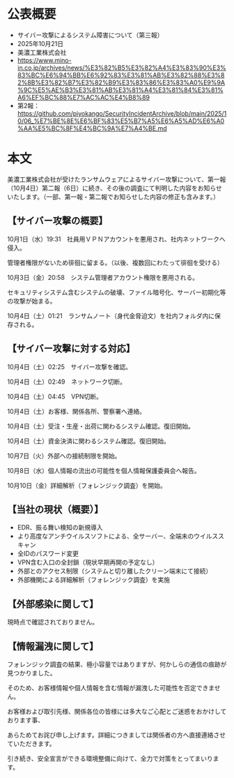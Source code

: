 # 公表概要
- サイバー攻撃によるシステム障害について（第三報）
- 2025年10月21日
- 美濃工業株式会社
- https://www.mino-in.co.jp/archives/news/%E3%82%B5%E3%82%A4%E3%83%90%E3%83%BC%E6%94%BB%E6%92%83%E3%81%AB%E3%82%88%E3%82%8B%E3%82%B7%E3%82%B9%E3%83%86%E3%83%A0%E9%9A%9C%E5%AE%B3%E3%81%AB%E3%81%A4%E3%81%84%E3%81%A6%EF%BC%88%E7%AC%AC%E4%B8%89
- 第2報：https://github.com/piyokango/SecurityIncidentArchive/blob/main/2025/10/06_%E7%BE%8E%E6%BF%83%E5%B7%A5%E6%A5%AD%E6%A0%AA%E5%BC%8F%E4%BC%9A%E7%A4%BE.md

# 本文
美濃工業株式会社が受けたランサムウェアによるサイバー攻撃について、第一報（10月4日）第二報（6日）に続き、その後の調査にて判明した内容をお知らせいたします。（一部、第一報・第二報でお知らせした内容の修正も含みます。）

## 【サイバー攻撃の概要】

10月1日（水）19:31　社員用ＶＰＮアカウントを悪用され、社内ネットワークへ侵入。

管理者権限がないため徘徊に留まる。（以後、複数回にわたって徘徊を受ける）

10月3日（金）20:58　システム管理者アカウント権限を悪用される。

セキュリティシステム含むシステムの破壊、ファイル暗号化、サーバー初期化等の攻撃が始まる。

10月4日（土）01:21　ランサムノート（身代金脅迫文）を社内フォルダ内に保存される。

## 【サイバー攻撃に対する対応】

10月4日（土）02:25　サイバー攻撃を確認。

10月4日（土）02:49　ネットワーク切断。

10月4日（土）04:45　VPN切断。

10月4日（土）お客様、関係各所、警察署へ連絡。

10月4日（土）受注・生産・出荷に関わるシステム確認。復旧開始。

10月4日（土）資金決済に関わるシステム確認。復旧開始。

10月7日（火）外部への接続制限を開始。

10月8日（水）個人情報の流出の可能性を個人情報保護委員会へ報告。

10月10日（金）詳細解析（フォレンジック調査）を開始。

## 【当社の現状（概要）】
- EDR、振る舞い検知の新規導入
- より高度なアンチウイルスソフトによる、全サーバー、全端末のウイルススキャン
- 全IDのパスワード変更
- VPN含む入口の全封鎖（現状早期再開の予定なし）
- 外部とのアクセス制限（システムと切り離したクリーン端末にて接続）
- 外部機関による詳細解析（フォレンジック調査）を実施

## 【外部感染に関して】
現時点で確認されておりません。

## 【情報漏洩に関して】
フォレンジック調査の結果、極小容量ではありますが、何かしらの通信の痕跡が見つかりました。

そのため、お客様情報や個人情報を含む情報が漏洩した可能性を否定できません。


お客様および取引先様、関係各位の皆様には多大なご心配とご迷惑をおかけしております事、

あらためてお詫び申し上げます。詳細につきましては関係者の方へ直接連絡させていただきます。

引き続き、安全宣言ができる環境整備に向けて、全力で対策をとってまいります。
